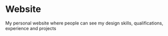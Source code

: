 # Website
My personal website where people can see my design skills, qualifications, experience and projects
